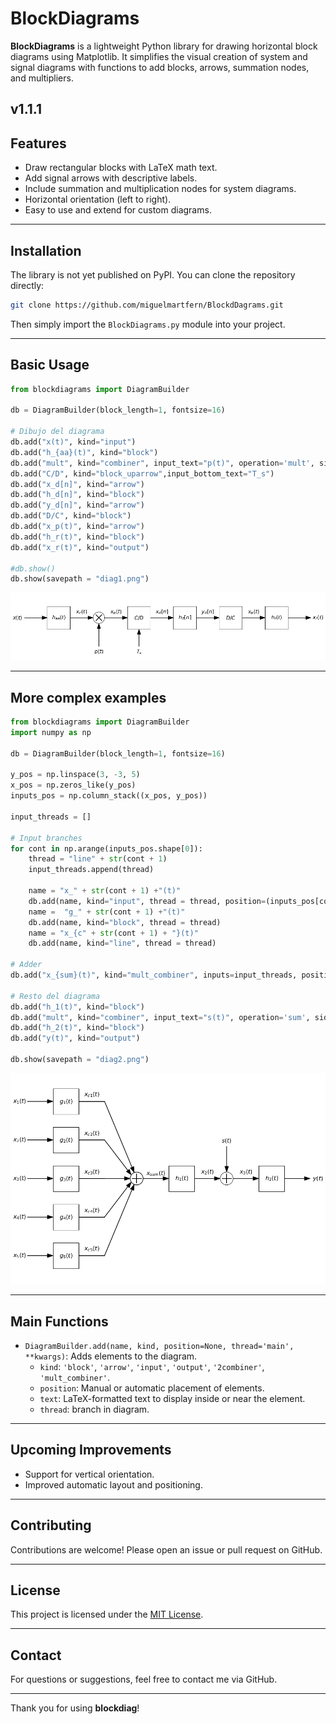 
# BlockDiagrams

**BlockDiagrams** is a lightweight Python library for drawing horizontal block diagrams using Matplotlib. It simplifies the visual creation of system and signal diagrams with functions to add blocks, arrows, summation nodes, and multipliers.

v1.1.1
---

## Features

- Draw rectangular blocks with LaTeX math text.
- Add signal arrows with descriptive labels.
- Include summation and multiplication nodes for system diagrams.
- Horizontal orientation (left to right).
- Easy to use and extend for custom diagrams.

---

## Installation

The library is not yet published on PyPI. You can clone the repository directly:

```bash
git clone https://github.com/miguelmartfern/BlockdDagrams.git
```

Then simply import the `BlockDiagrams.py` module into your project.

---

## Basic Usage

```python
from blockdiagrams import DiagramBuilder

db = DiagramBuilder(block_length=1, fontsize=16)

# Dibujo del diagrama
db.add("x(t)", kind="input")
db.add("h_{aa}(t)", kind="block")
db.add("mult", kind="combiner", input_text="p(t)", operation='mult', side='bottom')
db.add("C/D", kind="block_uparrow",input_bottom_text="T_s")
db.add("x_d[n]", kind="arrow")
db.add("h_d[n]", kind="block")
db.add("y_d[n]", kind="arrow")
db.add("D/C", kind="block")
db.add("x_p(t)", kind="arrow")
db.add("h_r(t)", kind="block")
db.add("x_r(t)", kind="output")

#db.show()
db.show(savepath = "diag1.png")
```

![Block Diagram](diag1.png)

---

## More complex examples

```python
from blockdiagrams import DiagramBuilder
import numpy as np

db = DiagramBuilder(block_length=1, fontsize=16)

y_pos = np.linspace(3, -3, 5)
x_pos = np.zeros_like(y_pos)
inputs_pos = np.column_stack((x_pos, y_pos))

input_threads = []

# Input branches
for cont in np.arange(inputs_pos.shape[0]):
    thread = "line" + str(cont + 1)
    input_threads.append(thread)

    name = "x_" + str(cont + 1) +"(t)"
    db.add(name, kind="input", thread = thread, position=(inputs_pos[cont]))
    name =  "g_" + str(cont + 1) +"(t)"
    db.add(name, kind="block", thread = thread)
    name = "x_{c" + str(cont + 1) + "}(t)"
    db.add(name, kind="line", thread = thread)

# Adder
db.add("x_{sum}(t)", kind="mult_combiner", inputs=input_threads, position='auto', operation='sum')

# Resto del diagrama
db.add("h_1(t)", kind="block")
db.add("mult", kind="combiner", input_text="s(t)", operation='sum', side='top')
db.add("h_2(t)", kind="block")
db.add("y(t)", kind="output")

db.show(savepath = "diag2.png")
```

![Block Diagram](diag2.png)

---

## Main Functions

- `DiagramBuilder.add(name, kind, position=None, thread='main', **kwargs)`: Adds elements to the diagram.
  - `kind`: `'block'`, `'arrow'`, `'input'`, `'output'`, `'2combiner'`, `'mult_combiner'`.
  - `position`: Manual or automatic placement of elements.
  - `text`: LaTeX-formatted text to display inside or near the element.
  - `thread`: branch in diagram.

---

## Upcoming Improvements

- Support for vertical orientation.
- Improved automatic layout and positioning.

---

## Contributing

Contributions are welcome! Please open an issue or pull request on GitHub.

---

## License


This project is licensed under the [MIT License](LICENSE).


---

## Contact

For questions or suggestions, feel free to contact me via GitHub.

---

Thank you for using **blockdiag**!
